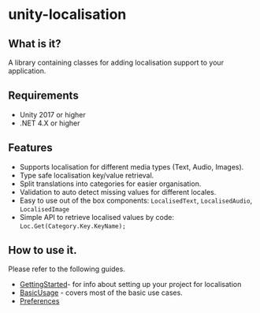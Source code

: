 # unity-localisation

## What is it?
A library containing classes for adding localisation support to your application.

## Requirements
* Unity 2017 or higher
* .NET 4.X or higher

## Features
* Supports localisation for different media types (Text, Audio, Images).
* Type safe localisation key/value retrieval.
* Split translations into categories for easier organisation.
* Validation to auto detect missing values for different locales.
* Easy to use out of the box components: `LocalisedText`, `LocalisedAudio`, `LocalisedImage`
* Simple API to retrieve localised values by code: `Loc.Get(Category.Key.KeyName);`

## How to use it.
Please refer to the following guides.
* [GettingStarted](./Docs/GettingStarted.md)- for info about setting up your project for localisation
* [BasicUsage](./Docs/BasicUsage.md) - covers most of the basic use cases.
* [Preferences](./Docs/Preferences.md)
